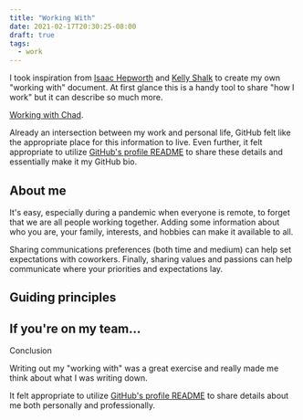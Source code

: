 ```yaml
---
title: "Working With"
date: 2021-02-17T20:30:25-08:00
draft: true
tags:
  - work
---
```


I took inspiration from [Isaac Hepworth](https://github.com/hepwori/wwi) and [Kelly Shalk](https://kellymcshalk.medium.com/expectation-setting-on-a-virtual-team-2d64f3e7ed8a) to create my own "working with" document. At first glance this is a handy tool to share "how I work" but it can describe so much more.

[Working with Chad](https://github.com/squalrus).

<!--more-->

Already an intersection between my work and personal life, GitHub felt like the appropriate place for this information to live. Even further, it felt appropriate to utilize [GitHub's profile README](https://docs.github.com/en/github/setting-up-and-managing-your-github-profile/managing-your-profile-readme) to share these details and essentially make it my GitHub bio.

## About me

It's easy, especially during a pandemic when everyone is remote, to forget that we are all people working together. Adding some information about who you are, your family, interests, and hobbies can make it available to all.

Sharing communications preferences (both time and medium) can help set expectations with coworkers. Finally, sharing values and passions can help communicate where your priorities and expectations lay.

## Guiding principles


## If you're on my team...




Conclusion

Writing out my "working with" was a great exercise and really made me think about what I was writing down.



It felt appropriate to utilize [GitHub's profile README](https://docs.github.com/en/github/setting-up-and-managing-your-github-profile/managing-your-profile-readme) to share details about me both personally and professionally.
